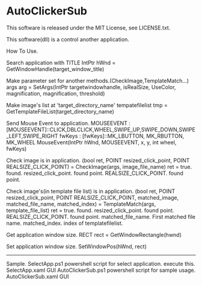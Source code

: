 # AutoClickerSub
This software is released under the MIT License, see LICENSE.txt.

This software(dll) is a control another application.

How To Use.

Search application with TITLE
IntPtr hWnd = GetWindowHandle(target_window_title)

Make parameter set for another methods.(CheckImage,TemplateMatch...)
args arg = SetArgs(IntPtr targetwindowhandle, isRealSize, UseColor, magnification, magnification, threshold)

Make image's list at  'target_directory_name'
tempatefilelist tmp =  GetTemplateFileList(target_directory_name)

Send Mouse Event to application.
	MOUSEEVENT : [MOUSEEVENT]::CLICK,DBLCLICK,WHEEL,SWIPE_UP,SWIPE_DOWN,SWIPE_LEFT,SWIPE_RIGHT
	fwKeys : [fwKeys]::MK_LBUTTON, MK_RBUTTON, MK_WHEEL
MouseEvent(IntPtr hWnd, MOUSEEVENT, x, y, int wheel, fwKeys)

Check image is in application.
(bool ret, POINT resized_click_point, POINT REALSIZE_CLICK_POINT) =	CheckImage(args, image_file_name)
ret = true. found.
resized_click_point. found point.
REALSIZE_CLICK_POINT. found point.

Check image's(in template file list) is in application.
(bool ret, POINT resized_click_point, POINT REALSIZE_CLICK_POINT, matched_image, matched_file_name, matched_index) = TemplateMatch(args, template_file_list)
ret = true. found.
resized_click_point. found point.
REALSIZE_CLICK_POINT. found point.
matched_file_name. First matched file name.
matched_index. index of templatefilelist.

Get application window size.
RECT rect =	GetWindowRectangle(hwnd)

Set application window size.
SetWindowPos(hWnd, rect)

---------
Sample.
SelectApp.ps1  powershell script for select application. execute this.
SelectApp.xaml GUI
AutoClickerSub.ps1 powershell script for sample usage.
AutoClickerSub.xaml GUI
